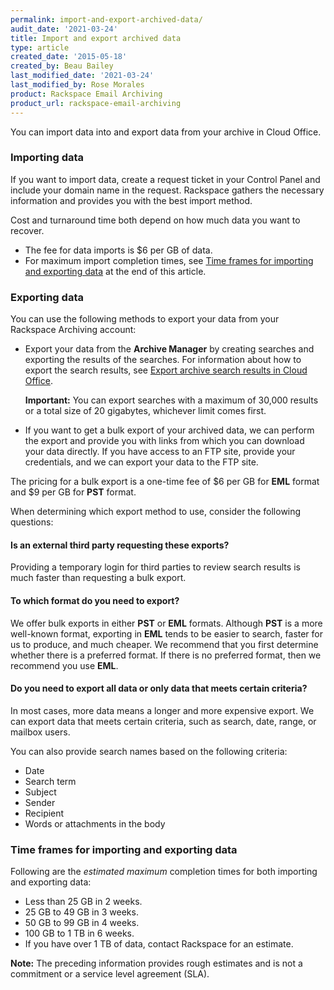 ```yaml
---
permalink: import-and-export-archived-data/
audit_date: '2021-03-24'
title: Import and export archived data
type: article
created_date: '2015-05-18'
created_by: Beau Bailey
last_modified_date: '2021-03-24'
last_modified_by: Rose Morales
product: Rackspace Email Archiving
product_url: rackspace-email-archiving
---
```


You can import data into and export data from your archive in Cloud Office.

### Importing data

If you want to import data, create a request ticket in your Control Panel and
include your domain name in the request. Rackspace gathers the necessary
information and provides you with the best import method.

Cost and turnaround time both depend on how much data you want to recover.

- The fee for data imports is \$6 per GB of data.
- For maximum import completion times, see [Time frames for importing and
    exporting data](#maxtime) at the end of this article.

### Exporting data

You can use the following methods to export your data from your Rackspace
Archiving account:

- Export your data from the **Archive Manager** by creating searches and exporting
    the results of the searches. For information about how to export the search results,
    see [Export archive search results in Cloud Office](/support/how-to/export-archive-search-results-in-cloud-office).

    **Important:** You can export searches with a maximum of 30,000 results or a total size of 20 gigabytes, whichever limit comes first.

- If you want to get a bulk export of your archived data, we can perform the
    export and provide you with links from which you can download your data
    directly. If you have access to an FTP site, provide your credentials, and we
    can export your data to the FTP site.

The pricing for a bulk export is a one-time fee of \$6 per GB for **EML** format and
\$9 per GB for **PST** format.

When determining which export method to use, consider the following questions:

#### Is an external third party requesting these exports?

Providing a temporary login for third parties to review search results is much
faster than requesting a bulk export.

#### To which format do you need to export?

We offer bulk exports in either **PST** or **EML** formats. Although **PST** is a more
well-known format, exporting in **EML** tends to be easier to search, faster for us
to produce, and much cheaper. We recommend that you first determine whether
there is a preferred format. If there is no preferred format, then we recommend you use
**EML**.

#### Do you need to export all data or only data that meets certain criteria?

In most cases, more data means a longer and more expensive export. We can export
data that meets certain criteria, such as search, date, range, or mailbox users.

You can also provide search names based on the following criteria:

- Date
- Search term
- Subject
- Sender
- Recipient
- Words or attachments in the body

### Time frames for importing and exporting data

Following are the *estimated maximum* completion times for both importing and
exporting data:

- Less than 25 GB in 2 weeks.
- 25 GB to 49 GB in 3 weeks.
- 50 GB to 99 GB in 4 weeks.
- 100 GB to 1 TB in 6 weeks.
- If you have over 1 TB of data, contact Rackspace for an estimate.

**Note:** The preceding information provides rough estimates and is not a commitment or a service level agreement (SLA).
